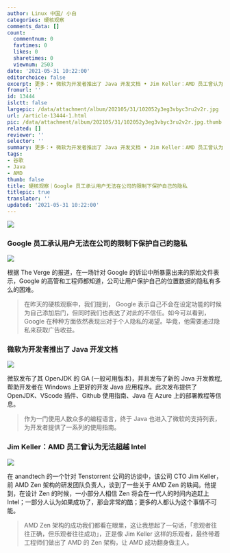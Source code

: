 ```yaml
---
author: Linux 中国/ 小白
categories: 硬核观察
comments_data: []
count:
  commentnum: 0
  favtimes: 0
  likes: 0
  sharetimes: 0
  viewnum: 2503
date: '2021-05-31 10:22:00'
editorchoice: false
excerpt: 更多：• 微软为开发者推出了 Java 开发文档 • Jim Keller：AMD 员工曾认为无法超越 Intel
fromurl: ''
id: 13444
islctt: false
largepic: /data/attachment/album/202105/31/102052y3eg3vbyc3ru2v2r.jpg
url: /article-13444-1.html
pic: /data/attachment/album/202105/31/102052y3eg3vbyc3ru2v2r.jpg.thumb.jpg
related: []
reviewer: ''
selector: ''
summary: 更多：• 微软为开发者推出了 Java 开发文档 • Jim Keller：AMD 员工曾认为无法超越 Intel
tags:
- 谷歌
- Java
- AMD
thumb: false
title: 硬核观察｜Google 员工承认用户无法在公司的限制下保护自己的隐私
titlepic: true
translator: ''
updated: '2021-05-31 10:22:00'
---
```


![](/data/attachment/album/202105/31/102052y3eg3vbyc3ru2v2r.jpg)


### Google 员工承认用户无法在公司的限制下保护自己的隐私


![](/data/attachment/album/202105/31/102110l866byl0qb8l28y8.jpg)


根据 The Verge 的报道，在一场针对 Google 的诉讼中所暴露出来的原始文件表示，Google 的高管和工程师都知道，公司让用户保护自己的位置数据的隐私有多么的困难。



> 
> 在昨天的硬核观察中，我们提到， Google 表示自己不会在设定功能的时候为自己添加后门，但同时我们也表达了对此的不信任。如今可以看到，Google 在种种方面依然表现出对于个人隐私的渴望。毕竟，他需要通过隐私来获取广告收益。
> 
> 
> 


### 微软为开发者推出了 Java 开发文档


![](/data/attachment/album/202105/31/102208xahuuhasdhnsdauz.jpg)


微软发布了其 OpenJDK 的 GA (一般可用版本)，并且发布了新的 Java 开发教程,帮助开发者在 Windows 上更好的开发 Java 应用程序。此次发布提供了 OpenJDK、VScode 插件、Github 使用指南、Java 在 Azure 上的部署教程等信息。



> 
> 作为一门使用人数众多的编程语言，终于 Java 也进入了微软的支持列表，为开发者提供了一系列的使用指南。
> 
> 
> 


### Jim Keller：AMD 员工曾认为无法超越 Intel


![](/data/attachment/album/202105/31/102150lyfygf7fn2b5n7qf.jpg)


在 anandtech 的一个针对 Tenstorrent 公司的访谈中，该公司 CTO Jim Keller，前 AMD Zen 架构的研发团队负责人，谈到了一些关于 AMD Zen 的轶闻。他提到，在设计 Zen 的时候，一小部分人相信 Zen 将会在一代人的时间内追赶上 Intel；一部分人认为如果成功了，那会非常的酷；更多的人都认为这个事情不可能。



> 
> AMD Zen 架构的成功我们都看在眼里，这让我想起了一句话，「悲观者往往正确，但乐观者往往成功」，正是像 Jim Keller 这样的乐观者，最终带着工程师们做出了 AMD 的 Zen 架构，让 AMD 成功翻身做主人。
> 
> 
>